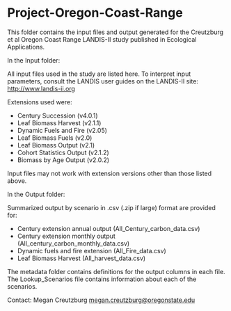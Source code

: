# Project-Oregon-Coast-Range

This folder contains the input files and output generated for the Creutzburg et al Oregon Coast Range LANDIS-II study published in Ecological Applications.

In the Input folder:

All input files used in the study are listed here. To interpret input parameters, consult the LANDIS user guides
on the LANDIS-II site: http://www.landis-ii.org

Extensions used were:
* Century Succession (v4.0.1)
* Leaf Biomass Harvest (v2.1.1)
* Dynamic Fuels and Fire (v2.05)
* Leaf Biomass Fuels (v2.0)
* Leaf Biomass Output (v2.1)
* Cohort Statistics Output (v2.1.2)
* Biomass by Age Output (v2.0.2)

Input files may not work with extension versions other than those listed above.

In the Output folder:

Summarized output by scenario in .csv (.zip if large) format are provided for:
* Century extension annual output (All_Century_carbon_data.csv)
* Century extension monthly output (All_century_carbon_monthly_data.csv)
* Dynamic fuels and fire extension (All_Fire_data.csv)
* Leaf Biomass Harvest (All_harvest_data.csv)

The metadata folder contains definitions for the output columns in each file.
The Lookup_Scenarios file contains information about each of the scenarios.

Contact:
Megan Creutzburg
megan.creutzburg@oregonstate.edu
